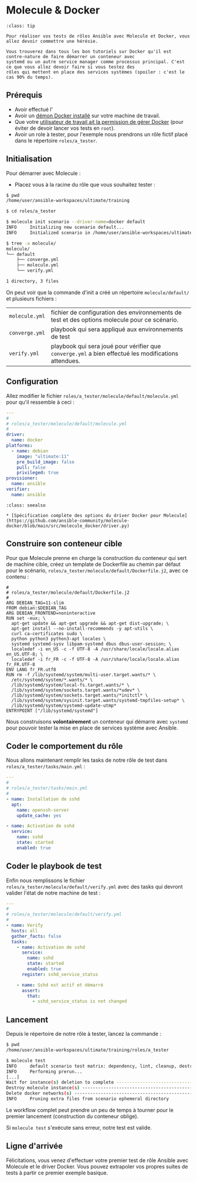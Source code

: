 # Molecule & Docker

```{admonition} À savoir
:class: tip

Pour réaliser vos tests de rôles Ansible avec Molecule et Docker, vous allez devoir commettre une hérésie. 

Vous trouverez dans tous les bon tutoriels sur Docker qu'il est contre-nature de faire démarrer un conteneur avec 
systemd ou un autre service manager comme processus principal. C'est ce que vous allez devoir faire si vous testez des 
rôles qui mettent en place des services systèmes (spoiler : c'est le cas 90% du temps).
```

## Prérequis 

* Avoir effectué l'[](ex05-molecule-install.md)
* Avoir un [démon Docker installé](https://docs.docker.com/engine/install/) sur votre machine de travail.
* Que votre [utilisateur de travail ait la permission de gérer Docker](https://docs.docker.com/engine/install/linux-postinstall/#manage-docker-as-a-non-root-user) (pour éviter de devoir lancer vos tests en `root`).
* Avoir un role à tester, pour l'exemple nous prendrons un rôle fictif placé dans le répertoire `roles/a_tester`.


## Initialisation

Pour démarrer avec Molecule :

* Placez vous à la racine du rôle que vous souhaitez tester :

```bash session
$ pwd 
/home/user/ansible-workspaces/ultimate/training

$ cd roles/a_tester

$ molecule init scenario --driver-name=docker default
INFO     Initializing new scenario default...
INFO     Initialized scenario in /home/user/ansible-workspaces/ultimate/training/roles/a_tester/molecule/default successfully.

$ tree -a molecule/
molecule/
└── default
    ├── converge.yml
    ├── molecule.yml
    └── verify.yml

1 directory, 3 files
```

On peut voir que la commande d'init a créé un répertoire `molecule/default/` et plusieurs fichiers :

|                |                                                                                                      |  
| -------------- | ---------------------------------------------------------------------------------------------------- |
| `molecule.yml` | fichier de configuration des environnements de test et des options molecule pour ce scénario.        |
| `converge.yml` | playbook qui sera appliqué aux environnements de test                                                |
| `verify.yml`   | playbook qui sera joué pour vérifier que `converge.yml` a bien effectué les modifications attendues. |

## Configuration

Allez modifier le fichier `roles/a_tester/molecule/default/molecule.yml` pour qu'il ressemble à ceci :

```yaml
---
#
# roles/a_tester/molecule/default/molecule.yml
#
driver:
  name: docker
platforms:
  - name: debian
    image: "ultimate:11"
    pre_build_image: false
    pull: false
    privileged: true
provisioner:
  name: ansible
verifier:
  name: ansible
```

```{admonition} Approfondir
:class: seealso

* [Spécification complète des options du driver Docker pour Molecule](https://github.com/ansible-community/molecule-docker/blob/main/src/molecule_docker/driver.py)
```

## Construire son conteneur cible

Pour que Molecule prenne en charge la construction du conteneur qui sert de machine cible, créez un template de Dockerfile
au chemin par défaut pour le scénario, `roles/a_tester/molecule/default/Dockerfile.j2`, avec ce contenu :

```
#
# roles/a_tester/molecule/default/Dockerfile.j2
#
ARG DEBIAN_TAG=11-slim
FROM debian:$DEBIAN_TAG
ARG DEBIAN_FRONTEND=noninteractive
RUN set -eux; \
  apt-get update && apt-get upgrade && apt-get dist-upgrade; \
  apt-get install --no-install-recommends -y apt-utils \
  curl ca-certificates sudo \
  python python3 python3-apt locales \
  systemd systemd-sysv libpam-systemd dbus dbus-user-session; \
  localedef -i en_US -c -f UTF-8 -A /usr/share/locale/locale.alias en_US.UTF-8; \
  localedef -i fr_FR -c -f UTF-8 -A /usr/share/locale/locale.alias fr_FR.UTF-8
ENV LANG fr_FR.utf8
RUN rm -f /lib/systemd/system/multi-user.target.wants/* \
  /etc/systemd/system/*.wants/* \
  /lib/systemd/system/local-fs.target.wants/* \
  /lib/systemd/system/sockets.target.wants/*udev* \
  /lib/systemd/system/sockets.target.wants/*initctl* \
  /lib/systemd/system/sysinit.target.wants/systemd-tmpfiles-setup* \
  /lib/systemd/system/systemd-update-utmp*
ENTRYPOINT ["/lib/systemd/systemd"]
```

Nous construisons **volontairement** un conteneur qui démarre avec `systemd` pour pouvoir tester la mise en place de services
système avec Ansible.

## Coder le comportement du rôle

Nous allons maintenant remplir les tasks de notre rôle de test dans `roles/a_tester/tasks/main.yml` :

```yaml
---
#
# roles/a_tester/tasks/main.yml
#
- name: Installation de sshd
  apt:
    name: openssh-server
    update_cache: yes

- name: Activation de sshd
  service:
    name: sshd
    state: started
    enabled: true
```

## Coder le playbook de test 

Enfin nous remplissons le fichier `roles/a_tester/molecule/default/verify.yml` avec des tasks qui devront
valider l'état de notre machine de test :


```yaml
---
#
# roles/a_tester/molecule/default/verify.yml
#
- name: Verify
  hosts: all
  gather_facts: false
  tasks:
    - name: Activation de sshd
      service:
        name: sshd
        state: started
        enabled: true
      register: sshd_service_status

    - name: Sshd est actif et démarré
      assert:
        that:
          - sshd_service_status is not changed
```

## Lancement

Depuis le répertoire de notre rôle à tester, lancez la commande :

```bash session
$ pwd 
/home/user/ansible-workspaces/ultimate/training/roles/a_tester

$ molecule test
INFO     default scenario test matrix: dependency, lint, cleanup, destroy, syntax, create, prepare, converge, idempotence, side_effect, verify, cleanup, destroy
INFO     Performing prerun...
[...]
Wait for instance(s) deletion to complete ------------------------------- 5.34s
Destroy molecule instance(s) -------------------------------------------- 0.32s
Delete docker networks(s) ----------------------------------------------- 0.02s
INFO     Pruning extra files from scenario ephemeral directory
```

Le workflow complet peut prendre un peu de temps à tourner pour le premier lancement (construction du conteneur oblige). 

Si `molecule test` s'exécute sans erreur, notre test est valide.

## Ligne d'arrivée

Félicitations, vous venez d'effectuer votre premier test de rôle Ansible avec Molecule et le driver Docker. Vous pouvez extrapoler
vos propres suites de tests à partir ce premier exemple basique.
